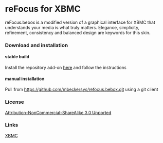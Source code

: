 reFocus for XBMC
============

reFocus.bebox is a modified version of a graphical interface for XBMC that understands your media is what truly matters. Elegance, simplicity, refinement, consistency and balanced design are keywords for this skin.

### Download and installation

#### stable build
Install the repository add-on [here](https://github.com/jeroenpardon/xbmc.repo.jeroen/releases
) and follow the instructions

#### manual installation
Pull from https://github.com/mbeckersys/refocus.bebox.git using a git client

### License
[Attribution-NonCommercial-ShareAlike 3.0 Unported](http://creativecommons.org/licenses/by-nc-sa/3.0/)

### Links
[XBMC](http://www.xbmc.org/)
